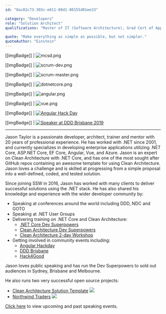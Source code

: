 ```yaml
---
id: "8ac82c73-303c-e611-80d1-00155d01ee33"

category: "Developers"
role: "Solution Architect"
qualifications: "Master of IT (Software Architecture), Grad Cert of Applied Science (IT), MCSD: App Builder"

quote: "Make everything as simple as possible, but not simpler."
quoteAuthor: "Einstein"
---
```


[[imgBadge]]
| ![mcsd.png](../badges/Certification-MCSD-App-Builder.png)

[[imgBadge]]
| ![scrum-dev.png](../badges/Certification-scrumorg-developer.png)

[[imgBadge]]
| ![scrum-master.png](../badges/Certification-scrumalliance-master.png)

[[imgBadge]]
| ![dotnetcore.png](../badges/Developer-dotnet-core.png)

[[imgBadge]]
| ![angular.png](../badges/Developer-angular.png)

[[imgBadge]]
| ![vue.png](../badges/Developer-Vue.png)

[[imgBadge]]
| [![Angular Hack Day](../badges/Event-hackday-angular.png)](https://angularhackday.com/)

[[imgBadge]]
| [![Speaker at DDD Brisbane 2019](../badges/Event-DDD-Brisbane.png)](https://dddbrisbane.com)

---

Jason Taylor is a passionate developer, architect, trainer and mentor with 20 years of professional experience. He has worked with .NET since 2001, and currently specializes in developing enterprise applications utilizing .NET Core, ASP.NET Core, EF Core, Angular, Vue, and Azure. Jason is an expert on Clean Architecture with .NET Core, and has one of the most sought after GitHub repos containing an awesome template for using Clean Architecture. Jason loves a challenge and is skilled at progressing from a simple proposal into a well-defined, coded, and tested solution.

Since joining SSW in 2016, Jason has worked with many clients to deliver successful solutions using the .NET stack. He has also shared his knowledge and experience with the wider developer community by:

* Speaking at conferences around the world including DDD, NDC and GOTO
* Speaking at .NET User Groups
* Delivering training on .NET Core and Clean Architecture:
  * [.NET Core Dev Superpowers](https://www.ssw.com.au/ssw/Events/Training/NET-Core-Superpowers-Tour.aspx)
  * [Clean Architecture Dev Superpowers](https://www.ssw.com.au/ssw/Events/Training/Clean-Architecture-Superpowers-Tour.aspx)
  * [Clean Architecture 2-day Workshop](https://www.ssw.com.au/ssw/Events/Training/Clean-Architecture-Workshop.aspx)
* Getting involved in community events including:
  * [Angular Hackday](https://angularhackday.com)
  * [DDD Brisbane](https://dddbrisbane.com)
  * [Hack4Good](https://www.youtube.com/watch?v=6B7SywxEiMk)

Jason loves public speaking and has run the Dev Superpowers to sold out audiences in Sydney, Brisbane and Melbourne.

He also runs two very successful open source projects:

* [Clean Architecture Solution Template](https://github.com/jasontaylordev/cleanarchitecture) <img src="https://img.shields.io/github/stars/jasontaylordev/cleanarchitecture?style=flat">
* [Northwind Traders](https://github.com/jasontaylordev/northwindtraders) <img src="https://img.shields.io/github/stars/jasontaylordev/northwindtraders?style=flat" />

[Click here](https://jasontaylor.dev/speaking/) to view upcoming and past speaking events.

